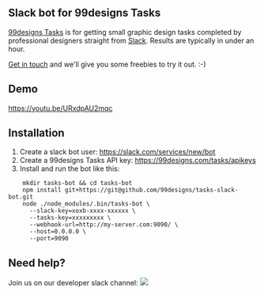 Slack bot for 99designs Tasks
----

[99designs Tasks](https://99designs.com/tasks/) is for getting small graphic design tasks completed by professional designers straight from [Slack](https://slack.com/). Results are typically in under an hour.

[Get in touch](mailto:dennis@99designs.com) and we'll give you some freebies to try it out. :-)

## Demo

https://youtu.be/URxdpAU2mqc

## Installation

1. Create a slack bot user: https://slack.com/services/new/bot
2. Create a 99designs Tasks API key: https://99designs.com/tasks/apikeys
3. Install and run the bot like this:

```
    mkdir tasks-bot && cd tasks-bot
    npm install git+https://git@github.com/99designs/tasks-slack-bot.git
    node ./node_modules/.bin/tasks-bot \
      --slack-key=xoxb-xxxx-xxxxxx \
      --tasks-key=xxxxxxxxx \
      --webhook-url=http://my-server.com:9090/ \
      --host=0.0.0.0 \
      --port=9090
```

## Need help?

Join us on our developer slack channel: [![](https://slackin-99designs-api.herokuapp.com/badge.svg)](https://slackin-99designs-api.herokuapp.com/)
